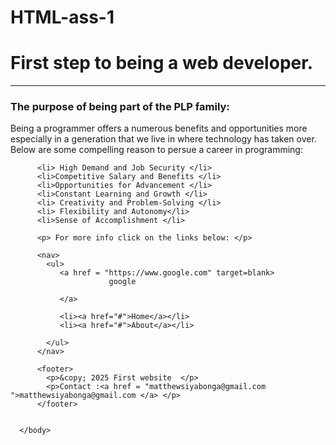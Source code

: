 # HTML-ass-1

<!DOCTYPE html>
   <html>
       <head>
          <title> first step to being a web developer !!! </title>
       </head>
       <body>
          <h1>First step to being a web developer.</h1>
          <hr>
          <h3> The purpose of being part of the PLP family: </h3>
          <p>Being a programmer offers a numerous benefits and opportunities more especially in a generation that we live in where technology has taken over. Below are some compelling reason to persue a career in programming: </p>
          
          <li> High Demand and Job Security </li>
          <li>Competitive Salary and Benefits </li>
          <li>Opportunities for Advancement </li>
          <li>Constant Learning and Growth </li>
          <li> Creativity and Problem-Solving </li>
          <li> Flexibility and Autonomy</li>
          <li>Sense of Accomplishment </li>

          <p> For more info click on the links below: </p>
          
          <nav> 
            <ul> 
               <a href = "https://www.google.com" target=blank>
                          google

               </a>
                           
               <li><a href="#">Home</a></li>
               <li><a href="#">About</a></li>

            </ul>
          </nav>
          
          <footer> 
            <p>&copy; 2025 First website  </p>
            <p>Contact :<a href = "matthewsiyabonga@gmail.com ">matthewsiyabonga@gmail.com </a> </p>
          </footer>

      
      </body>
   </html>

